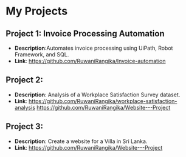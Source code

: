 # My Projects

## Project 1: Invoice Processing Automation
- **Description**:Automates invoice processing using UiPath, Robot Framework, and SQL.
- **Link**: https://github.com/RuwaniRangika/Invoice-automation

## Project 2: 
- **Description**: Analysis of a Workplace Satisfaction Survey dataset. 
- **Link**: https://github.com/RuwaniRangika/workplace-satisfaction-analysis
  https://github.com/RuwaniRangika/Website---Project

## Project 3: 
- **Description**: Create a website for a Villa in Sri Lanka. 
- **Link**: https://github.com/RuwaniRangika/Website---Project
